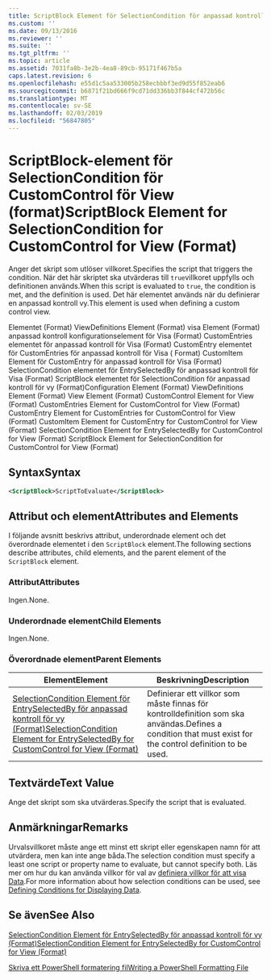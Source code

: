 ```yaml
---
title: ScriptBlock Element för SelectionCondition för anpassad kontroll för vy (Format) | Microsoft Docs
ms.custom: ''
ms.date: 09/13/2016
ms.reviewer: ''
ms.suite: ''
ms.tgt_pltfrm: ''
ms.topic: article
ms.assetid: 7031fa8b-3e2b-4ea8-89cb-95171f467b5a
caps.latest.revision: 6
ms.openlocfilehash: e55d1c5aa533005b258ecbbbf3ed9d55f852eab6
ms.sourcegitcommit: b6871f21bd666f9cd71dd336bb3f844cf472b56c
ms.translationtype: MT
ms.contentlocale: sv-SE
ms.lasthandoff: 02/03/2019
ms.locfileid: "56847805"
---
```

# <a name="scriptblock-element-for-selectioncondition-for-customcontrol-for-view-format"></a><span data-ttu-id="17ea7-102">ScriptBlock-element för SelectionCondition för CustomControl för View (format)</span><span class="sxs-lookup"><span data-stu-id="17ea7-102">ScriptBlock Element for SelectionCondition for CustomControl for View (Format)</span></span>

<span data-ttu-id="17ea7-103">Anger det skript som utlöser villkoret.</span><span class="sxs-lookup"><span data-stu-id="17ea7-103">Specifies the script that triggers the condition.</span></span> <span data-ttu-id="17ea7-104">När det här skriptet ska utvärderas till `true`villkoret uppfylls och definitionen används.</span><span class="sxs-lookup"><span data-stu-id="17ea7-104">When this script is evaluated to `true`, the condition is met, and the definition is used.</span></span> <span data-ttu-id="17ea7-105">Det här elementet används när du definierar en anpassad kontroll vy.</span><span class="sxs-lookup"><span data-stu-id="17ea7-105">This element is used when defining a custom control view.</span></span>

<span data-ttu-id="17ea7-106">Elementet (Format) ViewDefinitions Element (Format) visa Element (Format) anpassad kontroll konfigurationselement för Visa (Format) CustomEntries elementet för anpassad kontroll för Visa (Format) CustomEntry elementet för CustomEntries för anpassad kontroll för Visa ( Format) CustomItem Element för CustomEntry för anpassad kontroll för Visa (Format) SelectionCondition elementet för EntrySelectedBy för anpassad kontroll för Visa (Format) ScriptBlock elementet för SelectionCondition för anpassad kontroll för vy (Format)</span><span class="sxs-lookup"><span data-stu-id="17ea7-106">Configuration Element (Format) ViewDefinitions Element (Format) View Element (Format) CustomControl Element for View (Format) CustomEntries Element for CustomControl for View (Format) CustomEntry Element for CustomEntries for CustomControl for View (Format) CustomItem Element for CustomEntry for CustomControl for View (Format) SelectionCondition Element for EntrySelectedBy for CustomControl for View (Format) ScriptBlock Element for SelectionCondition for CustomControl for View (Format)</span></span>

## <a name="syntax"></a><span data-ttu-id="17ea7-107">Syntax</span><span class="sxs-lookup"><span data-stu-id="17ea7-107">Syntax</span></span>

```xml
<ScriptBlock>ScriptToEvaluate</ScriptBlock>
```

## <a name="attributes-and-elements"></a><span data-ttu-id="17ea7-108">Attribut och element</span><span class="sxs-lookup"><span data-stu-id="17ea7-108">Attributes and Elements</span></span>

<span data-ttu-id="17ea7-109">I följande avsnitt beskrivs attribut, underordnade element och det överordnade elementet i den `ScriptBlock` element.</span><span class="sxs-lookup"><span data-stu-id="17ea7-109">The following sections describe attributes, child elements, and the parent element of the `ScriptBlock` element.</span></span>

### <a name="attributes"></a><span data-ttu-id="17ea7-110">Attribut</span><span class="sxs-lookup"><span data-stu-id="17ea7-110">Attributes</span></span>

<span data-ttu-id="17ea7-111">Ingen.</span><span class="sxs-lookup"><span data-stu-id="17ea7-111">None.</span></span>

### <a name="child-elements"></a><span data-ttu-id="17ea7-112">Underordnade element</span><span class="sxs-lookup"><span data-stu-id="17ea7-112">Child Elements</span></span>

<span data-ttu-id="17ea7-113">Ingen.</span><span class="sxs-lookup"><span data-stu-id="17ea7-113">None.</span></span>

### <a name="parent-elements"></a><span data-ttu-id="17ea7-114">Överordnade element</span><span class="sxs-lookup"><span data-stu-id="17ea7-114">Parent Elements</span></span>

|<span data-ttu-id="17ea7-115">Element</span><span class="sxs-lookup"><span data-stu-id="17ea7-115">Element</span></span>|<span data-ttu-id="17ea7-116">Beskrivning</span><span class="sxs-lookup"><span data-stu-id="17ea7-116">Description</span></span>|
|-------------|-----------------|
|[<span data-ttu-id="17ea7-117">SelectionCondition Element för EntrySelectedBy för anpassad kontroll för vy (Format)</span><span class="sxs-lookup"><span data-stu-id="17ea7-117">SelectionCondition Element for EntrySelectedBy for CustomControl for View (Format)</span></span>](./selectioncondition-element-for-entryselectedby-for-customcontrol-format.md)|<span data-ttu-id="17ea7-118">Definierar ett villkor som måste finnas för kontrolldefinition som ska användas.</span><span class="sxs-lookup"><span data-stu-id="17ea7-118">Defines a condition that must exist for the control definition to be used.</span></span>|

## <a name="text-value"></a><span data-ttu-id="17ea7-119">Textvärde</span><span class="sxs-lookup"><span data-stu-id="17ea7-119">Text Value</span></span>

<span data-ttu-id="17ea7-120">Ange det skript som ska utvärderas.</span><span class="sxs-lookup"><span data-stu-id="17ea7-120">Specify the script that is evaluated.</span></span>

## <a name="remarks"></a><span data-ttu-id="17ea7-121">Anmärkningar</span><span class="sxs-lookup"><span data-stu-id="17ea7-121">Remarks</span></span>

<span data-ttu-id="17ea7-122">Urvalsvillkoret måste ange ett minst ett skript eller egenskapen namn för att utvärdera, men kan inte ange båda.</span><span class="sxs-lookup"><span data-stu-id="17ea7-122">The selection condition must specify a least one script or property name to evaluate, but cannot specify both.</span></span> <span data-ttu-id="17ea7-123">Läs mer om hur du kan använda villkor för val av [definiera villkor för att visa Data](./defining-conditions-for-displaying-data.md).</span><span class="sxs-lookup"><span data-stu-id="17ea7-123">For more information about how selection conditions can be used, see [Defining Conditions for Displaying Data](./defining-conditions-for-displaying-data.md).</span></span>

## <a name="see-also"></a><span data-ttu-id="17ea7-124">Se även</span><span class="sxs-lookup"><span data-stu-id="17ea7-124">See Also</span></span>

[<span data-ttu-id="17ea7-125">SelectionCondition Element för EntrySelectedBy för anpassad kontroll för vy (Format)</span><span class="sxs-lookup"><span data-stu-id="17ea7-125">SelectionCondition Element for EntrySelectedBy for CustomControl for View (Format)</span></span>](./selectioncondition-element-for-entryselectedby-for-customcontrol-format.md)

[<span data-ttu-id="17ea7-126">Skriva ett PowerShell formatering fil</span><span class="sxs-lookup"><span data-stu-id="17ea7-126">Writing a PowerShell Formatting File</span></span>](./writing-a-powershell-formatting-file.md)
